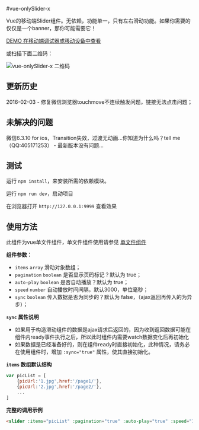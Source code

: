 #vue-onlySlider-x

Vue的移动端Slider组件。无依赖，功能单一，只有左右滑动功能。如果你需要的仅仅是一个banner，那你可能需要它！

[DEMO 在移动端调试器或移动设备中查看](http://guan6.github.io/vue-onlySlider-x/)

或扫描下面二维码：

![vue-onlySlider-x 二维码](http://guan6.github.io/vue-onlySlider-x/img/code.png)

## 更新历史
2016-02-03 - 修复微信浏览器touchmove不连续触发问题，链接无法点击问题；

## 未解决的问题
微信6.3.10 for ios，Transition失效，过渡无动画...你知道为什么吗？tell me （QQ:405171253）
	- 最新版本没有问题...


## 测试

运行 `npm install`，来安装所需的依赖模块。

运行 `npm run dev`，启动项目

在浏览器打开 `http://127.0.0.1:9999` 查看效果

## 使用方法

此组件为vue单文件组件，单文件组件使用请参见 [单文件组件](http://cn.vuejs.org/guide/application.html#u5355_u6587_u4EF6_u7EC4_u4EF6)

**组件参数：**

- `items` `array` 滑动对象数组；
- `pagination` `boolean` 是否显示页码标记？默认为 true；
- `auto-play` `boolean` 是否自动播放？默认为 true；
- `speed` `number` 自动播放时间间隔，默认3000，单位毫秒；
- `sync` `boolean` 传入数据是否为同步的？默认为 false，（ajax返回再传入的为异步）；

**`sync` 属性说明**

- 如果用于构造滑动组件的数据是ajax请求后返回的，因为收到返回数据可能在组件内ready事件执行之后，所以此时组件内需要watch数据变化后再初始化
- 如果数据是已经准备好的，则在组件ready时直接初始化，此种情况，请务必在使用组件时，增加 `:sync="true"` 属性，使其直接初始化。

**`items` 数组默认结构**

```javascript
var picList = [
    {picUrl:'1.jpg',href:'/page1/'},
    {picUrl:'2.jpg',href:'/page2/'},
    ...
]
```

**完整的调用示例**

```html
<slider :items="picList" :pagination="true" :auto-play="true" :speed="1000" :sync="true"></slider>
```